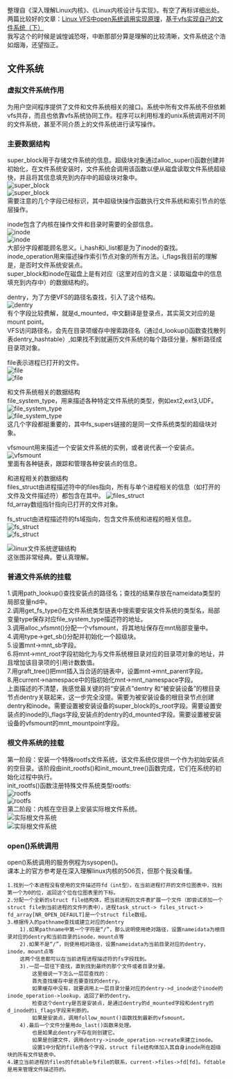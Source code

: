 整理自《深入理解Linux内核》、《Linux内核设计与实现》。有空了再标详细出处。  
两篇比较好的文章：[Linux VFS中open系统调用实现原理](http://blog.chinaunix.net/uid-28362602-id-3425578.html)，[基于vfs实现自己的文件系统（下）](https://mp.weixin.qq.com/s?__biz=MzI3NzA5MzUxNA==&mid=2664602545&idx=1&sn=420236c7883dac2b5bdd6f720d1ccb74&scene=0&utm_source=tuicool&utm_medium=referral)  
我写这个的时候是诚惶诚恐呀，中断那部分算是理解的比较清晰，文件系统这个浩如烟海，还望指正。  
## 文件系统  
### 虚拟文件系统作用  
为用户空间程序提供了文件和文件系统相关的接口。系统中所有文件系统不但依赖vfs共存，而且也依靠vfs系统协同工作。程序可以利用标准的unix系统调用对不同的文件系统，甚至不同介质上的文件系统进行读写操作。  
### 主要数据结构  
super_block用于存储文件系统的信息。超级块对象通过alloc_super()函数创建并初始化，在文件系统安装时，文件系统会调用该函数以便从磁盘读取文件系统超级快，并且将其信息填充到内存中的超级块对象中。  
![super_block](1.jpg)  
![super_block](2.jpg)  
需要注意的几个字段已经标识，其中超级快操作函数执行文件系统和索引节点的低层操作。  

inode包含了内核在操作文件和目录时需要的全部信息。  
![inode](3.jpg)  
![inode](4.jpg)  
大部分字段都能顾名思义。i_hash和i_list都是为了inode的查找。inode_operation用来描述操作索引节点对象的所有方法。i_flags我目前的理解是，是否时文件系统安装点。  
super_block和inode在磁盘上是有对应（这里对应的含义是：读取磁盘中的信息填充到内存中）的数据结构的。  
  
dentry，为了方便VFS的路径名查找，引入了这个结构。  
![dentry](5.jpg)  
有个字段比较费解，就是d_mounted，中文翻译是登录点，其实英文对应的是mount point。  
VFS访问路径名，会先在目录项缓存中搜索路径名（通过d_lookup()函数查找散列表dentry_hashtable）,如果找不到就遍历文件系统的每个路径分量，解析路径成目录项对象。  

file表示进程已打开的文件。  
![file](6.jpg)  
![file](7.jpg)  
    
和文件系统相关的数据结构  
file_system_type，用来描述各种特定文件系统的类型，例如ext2,ext3,UDF。  
![file_system_type](8.jpg)  
![file_system_type](9.jpg)  
这几个字段都挺重要的，其中fs_supers链接的是同一文件系统类型的超级块对象。  
  
vfsmount用来描述一个安装文件系统的实例，或者说代表一个安装点。  
![vfsmount](10.jpg)  
里面有各种链表，跟踪和管理各种安装点的信息。  
  
和进程相关的数据结构    
files_struct由进程描述符中的files指向，所有与单个进程相关的信息（如打开的文件及文件描述符）都包含在其中。
![files_struct](11.jpg)  
fd_array数组指针指向已打开的文件对象。  
  
fs_struct由进程描述符的fs域指向，包含文件系统和进程的相关信息。  
![fs_struct](12.jpg)  
![fs_struct](13.jpg)  
  
![linux文件系统逻辑结构](14.jpg)  
这张图非常经典。要认真理解。  
  
### 普通文件系统的挂载  
1.调用path_lookup()查找安装点的路径名；查找的结果存放在nameidata类型的局部变量nd中。  
2.调用get_fs_type()在文件系统类型链表中搜索要安装文件系统的类型名，局部变量type保存对应file_system_type描述符的地址。  
3.调用alloc_vfsmnt()分配一个vfsmount，将其地址保存在mnt局部变量中。  
4.调用type->get_sb()分配并初始化一个超级块。  
5.设置mnt->mnt_sb字段。  
6.将mnt->mnt_root字段初始化为与文件系统根目录对应的目录项对象的地址，并且增加该目录项的引用计数数值。  
7.用graft_tree()把mnt插入当合适的链表中，设置mnt->mnt_parent字段。  
8.用current->namespace中的指初始化mnt->mnt_namespace字段。  
上面描述的不清楚，我感觉最关键的将“安装点”dentry 和“被安装设备”的根目录节点dentry关联起来，这一步完全没提。需要为被安装设备的根目录节点创建dentry和inode。需要设置被安装设备的super_block的s_root字段。需要设置安装点的inode的i_flags字段,安装点的dentry的d_mounted字段。需要设置被安装设备的vfsmount的mnt_mountpoint字段。  
### 根文件系统的挂载  
第一阶段：安装一个特殊rootfs文件系统，该文件系统仅提供一个作为初始安装点的空目录。该阶段由init_rootfs()和init_mount_tree()函数完成，它们在系统的初始化过程中执行。  
init_rootfs()函数注册特殊文件系统类型rootfs:  
![rootfs](15.jpg)  
![rootfs](16.jpg)  
第二阶段：内核在空目录上安装实际根文件系统。  
![实际根文件系统](17.jpg)  
![实际根文件系统](18.jpg)  
### open()系统调用  
open()系统调用的服务例程为sysopen()。  
课本上的官方参考是在深入理解linux内核的506页，但那个我没看懂。  
```
1.找到一个本进程没有使用的文件描述符fd（int型）。在当前进程打开的文件位图表中，找到第一个为0的位，返回这个位在位图表里的下标。
2.分配一个全新的struct file结构体，把当前进程的文件表扩展一个文件（即尝试添加一个struct file到当前进程的文件列表中），进程task_struct-> files_struct-> fd_array[NR_OPEN_DEFAULT]是一个struct file数组。  
3.根据传入的pathname查找或建立对应的dentry
	1).如果pathname中第一个字符是“/”，那么说明使用绝对路径，设置nameidata为根目录对应的dentry和当前目录的inode，mount点等
	2).如果不是“/”，则使用相对路径，设置nameidata为当前目录对应的dentry，inode，mount点等
	这两个信息都可以在当前进程进程描述符的fs字段找到。
	3).一层一层往下查找，直到找到最终的那个文件或者目录分量。  
		这里细说一下怎么一层层查找的：  
		首先查找缓存中是否要查找的dentry。  
		如果缓存中没有，就要调用上一层目录分量对应的dentry->d_inode这个inode的inode_operation->lookup，返回了新的dentry。  
		检查这个dentry是否是安装点，是通过dentry的d_mounted字段和dentry的d_inode的i_flags字段来判断的。  
		如果是安装点，调用follow_mount()函数找到最新的vfsmount。  
	4).最后一个文件分量用do_last()函数来处理。  
		也是如果此dentry不存在则创建它。  
		如果是创建文件，调用dentry->inode_operation->create来建立inode。  
		设置1中分配的file的各个字段，struct file结构体加入其自身inode所在超级块的所有文件链表中。
4.建立当前进程的files的fdtable与file的联系，current->files->fd[fd]。fdtable是用来管理文件描述符的。  
```
